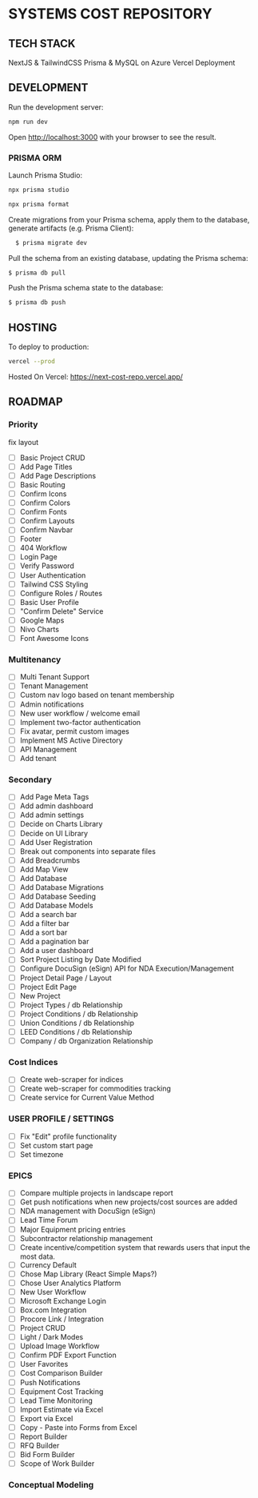 # SYSTEMS COST REPOSITORY

## TECH STACK

NextJS & TailwindCSS
Prisma & MySQL on Azure
Vercel Deployment

## DEVELOPMENT

Run the development server:

```bash
npm run dev
```

Open [http://localhost:3000](http://localhost:3000) with your browser to see the result.

### PRISMA ORM

Launch Prisma Studio:

```bash
npx prisma studio
```

```bash
npx prisma format
```

Create migrations from your Prisma schema, apply them to the database, generate artifacts (e.g. Prisma Client):

```bash
  $ prisma migrate dev
```

Pull the schema from an existing database, updating the Prisma schema:

```bash
$ prisma db pull
```

Push the Prisma schema state to the database:

```bash
$ prisma db push
```

## HOSTING

To deploy to production:
```bash
vercel --prod
```

Hosted On Vercel: https://next-cost-repo.vercel.app/

## ROADMAP

### Priority
fix layout
- [ ] Basic Project CRUD
- [ ] Add Page Titles
- [ ] Add Page Descriptions
- [ ] Basic Routing
- [ ] Confirm Icons
- [ ] Confirm Colors
- [ ] Confirm Fonts
- [ ] Confirm Layouts
- [ ] Confirm Navbar
- [ ] Footer
- [ ] 404 Workflow
- [ ] Login Page
- [ ] Verify Password
- [ ] User Authentication
- [ ] Tailwind CSS Styling
- [ ] Configure Roles / Routes
- [ ] Basic User Profile
- [ ] "Confirm Delete" Service
- [ ] Google Maps
- [ ] Nivo Charts
- [ ] Font Awesome Icons

### Multitenancy

- [ ] Multi Tenant Support
- [ ] Tenant Management
- [ ] Custom nav logo based on tenant membership
- [ ] Admin notifications
- [ ] New user workflow / welcome email
- [ ] Implement two-factor authentication
- [ ] Fix avatar, permit custom images
- [ ] Implement MS Active Directory
- [ ] API Management
- [ ] Add tenant

### Secondary

- [ ] Add Page Meta Tags
- [ ] Add admin dashboard
- [ ] Add admin settings
- [ ] Decide on Charts Library
- [ ] Decide on UI Library
- [ ] Add User Registration
- [ ] Break out components into separate files
- [ ] Add Breadcrumbs
- [ ] Add Map View
- [ ] Add Database
- [ ] Add Database Migrations
- [ ] Add Database Seeding
- [ ] Add Database Models
- [ ] Add a search bar
- [ ] Add a filter bar
- [ ] Add a sort bar
- [ ] Add a pagination bar
- [ ] Add a user dashboard
- [ ] Sort Project Listing by Date Modified
- [ ] Configure DocuSign (eSign) API for NDA Execution/Management
- [ ] Project Detail Page / Layout
- [ ] Project Edit Page
- [ ] New Project
- [ ] Project Types / db Relationship
- [ ] Project Conditions / db Relationship
- [ ] Union Conditions / db Relationship
- [ ] LEED Conditions / db Relationship
- [ ] Company / db Organization Relationship

### Cost Indices

- [ ] Create web-scraper for indices
- [ ] Create web-scraper for commodities tracking
- [ ] Create service for Current Value Method

### USER PROFILE / SETTINGS

- [ ] Fix "Edit" profile functionality
- [ ] Set custom start page
- [ ] Set timezone

### EPICS

- [ ] Compare multiple projects in landscape report
- [ ] Get push notifications when new projects/cost sources are added
- [ ] NDA management with DocuSign (eSign)
- [ ] Lead Time Forum
- [ ] Major Equipment pricing entries
- [ ] Subcontractor relationship management
- [ ] Create incentive/competition system that rewards users that input the most data.
- [ ] Currency Default
- [ ] Chose Map Library (React Simple Maps?)
- [ ] Chose User Analytics Platform
- [ ] New User Workflow
- [ ] Microsoft Exchange Login
- [ ] Box.com Integration
- [ ] Procore Link / Integration
- [ ] Project CRUD
- [ ] Light / Dark Modes
- [ ] Upload Image Workflow
- [ ] Confirm PDF Export Function
- [ ] User Favorites
- [ ] Cost Comparison Builder
- [ ] Push Notifications
- [ ] Equipment Cost Tracking
- [ ] Lead Time Monitoring
- [ ] Import Estimate via Excel
- [ ] Export via Excel
- [ ] Copy - Paste into Forms from Excel
- [ ] Report Builder
- [ ] RFQ Builder
- [ ] Bid Form Builder
- [ ] Scope of Work Builder

### Conceptual Modeling
